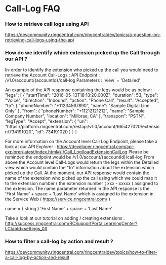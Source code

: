# Call-Log FAQ

### How to retrieve call logs using API

https://devcommunity.ringcentral.com/ringcentraldev/topics/a-question-on-retrieving-call-logs-using-the-api

### How do we identify which extension picked up the Call through our API ?

In-order to identify the extension who picked up the call you would need to retrieve the Account Call-Logs :
API Endpoint :  /v1.0/account/{accountId}/call-log
Parameters : 'view' = 'Detailed'

An example of the API response containing the legs would be as below :
"legs": [
            {
                "startTime": "2016-05-13T18:13:20.000Z",
                "duration": 53,
                "type": "Voice",
                "direction": "Inbound",
                "action": "Phone Call",
                "result": "Accepted",
                "to": {
                    "phoneNumber": "+11234567890",
                    "name": "Sample Digital Line Only"
                },
                "from": {
                    "phoneNumber": "+11212121212",
                    "name": "Sample Company Number",
                    "location": "Millbrae, CA"
                },
                "transport": "PSTN",
                "legType": "Accept",
                "extension": {
                    "uri": "https:\/\/platform.ringcentral.com\/restapi\/v1.0\/account\/665427020\/extension\/734191020",
                    "id": 734191020
                }
            }
         ]

For more information on the Account level Call Log Endpoint, please take a look at our API Explorer :
https://developer.ringcentral.com/api-explorer/latest/index.html#/!/Call_Log/loadExtensionCallLog
Please be reminded the endpoint would be /v1.0/account/{accountId}/call-log
From above the Account level Call-Logs would return the legs within the Detailed view which would contain the "to" information about the extension which picked up the Call.
At the moment, our API response would contain the name of the extension who picked up the call using which we could map it to the extension number ( the extension number ( xxx - xxxxx ) assigned to the extension.
The name parameter returned in the API response is the 'First Name' + space + 'Last Name' which is assigned to the extension in the Service Web ( https://service.ringcentral.com/ )

name = ( string ) 'First Name' + space + 'Last Name'

Take a look at our tutorial on adding / creating extensions : http://success.ringcentral.com/RCSupportPortalLearningCenter?LCtabId=settings_0#


### How to filter a call-log by action and result ?

https://devcommunity.ringcentral.com/ringcentraldev/topics/how-to-filter-a-call-log-by-action-and-result


